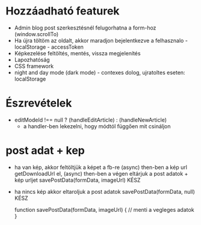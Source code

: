 # Hozzáadható featurek

- Admin blog post szerkesztésnél felugorhatna a form-hoz (window.scrollTo)
- Ha újra töltöm az oldalt, akkor maradjon bejelentkezve a felhasznalo - localStorage - accessToken
- Képkezelése feltöltés, mentés, vissza megjelenítés
- Lapozhatóság
- CSS framework
- night and day mode (dark mode) - contexes dolog, ujratoltes eseten: localStorage


# Észrevételek
 - editModeId !== null ? (handleEditArticle) : (handleNewArticle)
   - a handler-ben lekezelni, hogy módtól függően mit csináljon 



# post adat + kep 

- ha van kép,
   akkor feltöltjük a képet a fb-re (async)
    then-ben a kép url getDownloadUrl el, (async)
    then-ben a végen eltárjuk a post adatok + kép urljet
     savePostData(formData, imageUrl)
KÉSZ

- ha nincs kép
   akkor eltaroljuk a post adatok
   savePostData(formData, null)
KÉSZ


  function savePostData(formData, imageUrl) {
    // menti a vegleges adatok
  }